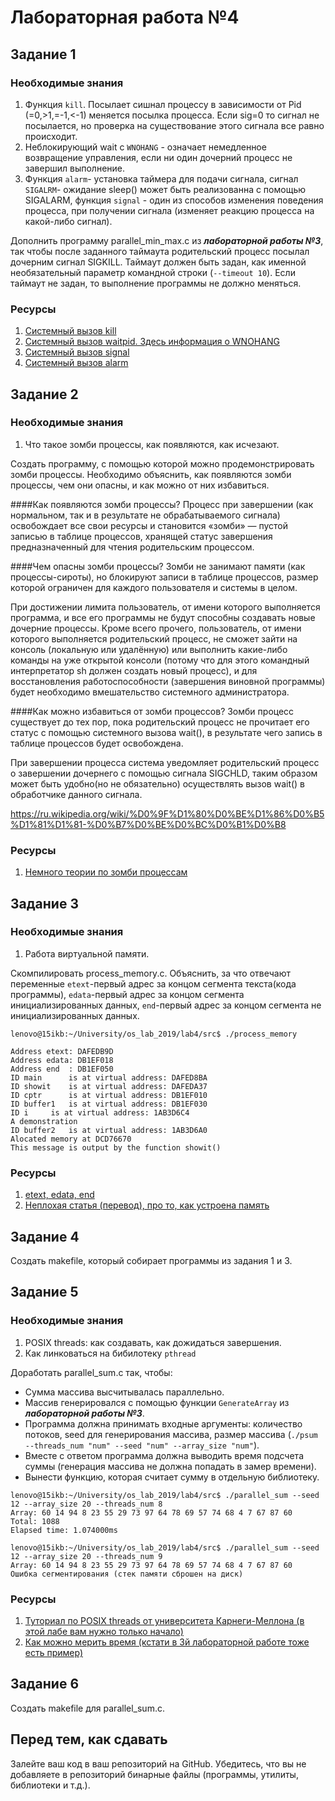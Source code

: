 # Лабораторная работа №4

## Задание 1

### Необходимые знания

1. Функция `kill`. Посылает сишнал процессу в зависимости от Pid (=0,>1,=-1,<-1) меняется посылка процесса. Если sig=0 то сигнал не посылается, но проверка на существование этого сигнала все равно происходит.
2. Неблокирующий wait c `WNOHANG` - означает немедленное возвращение управления, если ни один дочерний процесс не завершил выполнение.
3. Функция `alarm`- установка таймера для подачи сигнала, сигнал `SIGALRM`- ожидание sleep() может быть реализованна с помощью SIGALARM, функция `signal` - один из способов изменения поведения процесса, при получении сигнала (изменяет реакцию процесса на какой-либо сигнал).

Дополнить программу parallel\_min\_max.c из ***лабораторной работы №3***, так чтобы после заданного таймаута родительский процесс посылал дочерним сигнал SIGKILL. Таймаут должен быть задан, как именной необязательный параметр командной строки (`--timeout 10`). Если таймаут не задан, то выполнение программы не должно меняться.

### Ресурсы
1. [Системный вызов kill](http://man7.org/linux/man-pages/man2/kill.2.html)
2. [Системный вызов waitpid. Здесь информация о WNOHANG](https://linux.die.net/man/2/waitpid)
3. [Системный вызов signal](http://man7.org/linux/man-pages/man2/signal.2.html)
4. [Системный вызов alarm](http://man7.org/linux/man-pages/man2/alarm.2.html)

## Задание 2

### Необходимые знания

1. Что такое зомби процессы, как появляются, как исчезают.

Создать программу, с помощью которой можно продемонстрировать зомби процессы. Необходимо объяснить, как появляются зомби процессы, чем они опасны, и как можно от них избавиться.


####Как появляются зомби процессы?
Процесс при завершении (как нормальном, так и в результате не обрабатываемого сигнала) освобождает все свои ресурсы и становится «зомби» — пустой записью в таблице процессов, хранящей статус завершения предназначенный для чтения родительским процессом.


####Чем опасны зомби процессы?
Зомби не занимают памяти (как процессы-сироты), но блокируют записи в таблице процессов, размер которой ограничен для каждого пользователя и системы в целом.

При достижении лимита пользователь, от имени которого выполняется программа, и все его программы не будут способны создавать новые дочерние процессы. Кроме всего прочего, пользователь, от имени которого выполняется родительский процесс, не сможет зайти на консоль (локальную или удалённую) или выполнить какие-либо команды на уже открытой консоли (потому что для этого командный интерпретатор sh должен создать новый процесс), и для восстановления работоспособности (завершения виновной программы) будет необходимо вмешательство системного администратора.

####Как можно избавиться от зомби процессов?
Зомби процесс существует до тех пор, пока родительский процесс не прочитает его статус с помощью системного вызова wait(), в результате чего запись в таблице процессов будет освобождена.

При завершении процесса система уведомляет родительский процесс о завершении дочернего с помощью сигнала SIGCHLD, таким образом может быть удобно(но не обязательно) осуществлять вызов wait() в обработчике данного сигнала.

https://ru.wikipedia.org/wiki/%D0%9F%D1%80%D0%BE%D1%86%D0%B5%D1%81%D1%81-%D0%B7%D0%BE%D0%BC%D0%B1%D0%B8

### Ресурсы

1. [Немного теории по зомби процессам](https://www-cdf.fnal.gov/offline/UNIX_Concepts/concepts.zombies.txt)

## Задание 3

### Необходимые знания

1. Работа виртуальной памяти.

Скомпилировать process_memory.c. Объяснить, за что отвечают переменные `etext`-первый адрес за концом сегмента текста(кода программы), `edata`-первый адрес за концом сегмента инициализированных данных, `end`-первый адрес за концом сегмента не инициализированных данных.


```
lenovo@15ikb:~/University/os_lab_2019/lab4/src$ ./process_memory

Address etext: DAFEDB9D
Address edata: DB1EF018
Address end  : DB1EF050
ID main 	 is at virtual address: DAFED8BA
ID showit 	 is at virtual address: DAFEDA37
ID cptr 	 is at virtual address: DB1EF010
ID buffer1 	 is at virtual address: DB1EF030
ID i 	 is at virtual address: 1AB3D6C4
A demonstration
ID buffer2 	 is at virtual address: 1AB3D6A0
Alocated memory at DCD76670
This message is output by the function showit()

```
### Ресурсы

1. [etext, edata, end](https://linux.die.net/man/3/edata)
2. [Неплохая статья (перевод), про то, как устроена память](https://habrahabr.ru/company/nixsolutions/blog/277759/)

## Задание 4

Создать makefile, который собирает программы из задания 1 и 3.

## Задание 5

### Необходимые знания

1. POSIX threads: как создавать, как дожидаться завершения.
2. Как линковаться на бибилотеку `pthread`

Доработать parallel_sum.c так, чтобы:

* Сумма массива высчитывалась параллельно.
* Массив генерировался с помощью функции `GenerateArray` из ***лабораторной работы №3***.
* Программа должна принимать входные аргументы: количество потоков, seed для генерирования массива, размер массива (`./psum --threads_num "num" --seed "num" --array_size "num"`).
* Вместе с ответом программа должна выводить время подсчета суммы (генерация массива не должна попадать в замер времени).
* Вынести функцию, которая считает сумму в отдельную библиотеку.
```
lenovo@15ikb:~/University/os_lab_2019/lab4/src$ ./parallel_sum --seed 12 --array_size 20 --threads_num 8
Array: 60 14 94 8 23 55 29 73 97 64 78 69 57 74 68 4 7 67 87 60
Total: 1088
Elapsed time: 1.074000ms

lenovo@15ikb:~/University/os_lab_2019/lab4/src$ ./parallel_sum --seed 12 --array_size 20 --threads_num 9
Array: 60 14 94 8 23 55 29 73 97 64 78 69 57 74 68 4 7 67 87 60
Ошибка сегментирования (стек памяти сброшен на диск)

```
### Ресурсы

1. [Туториал по POSIX threads от университета Карнеги-Меллона (в этой лабе вам нужно только начало)](https://www.cs.cmu.edu/afs/cs/academic/class/15492-f07/www/pthreads.html#SCHEDULING)
2. [Как можно мерить время (кстати в 3й лабораторной работе тоже есть пример)](https://www.gnu.org/software/libc/manual/html_node/Elapsed-Time.html)

## Задание 6

Создать makefile для parallel_sum.c.

## Перед тем, как сдавать

Залейте ваш код в ваш репозиторий на GitHub. Убедитесь, что вы не добавляете в репозиторий бинарные файлы (программы, утилиты, библиотеки и т.д.).
